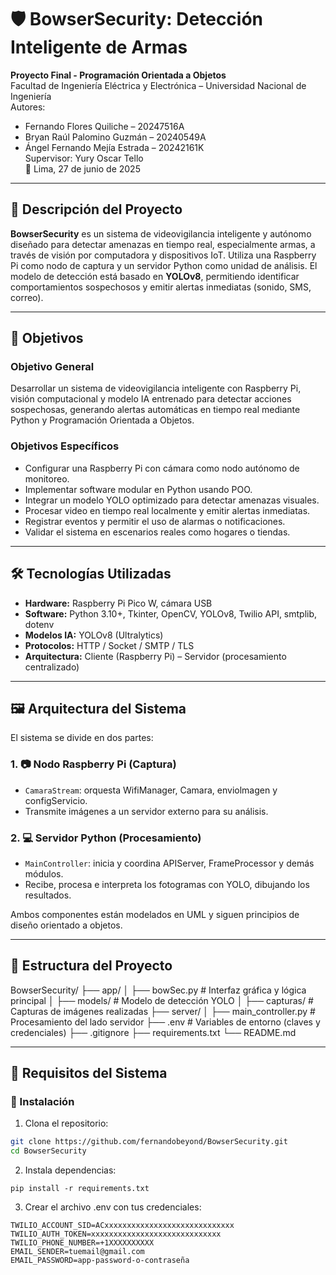# 🛡 BowserSecurity: Detección Inteligente de Armas

**Proyecto Final - Programación Orientada a Objetos**  
Facultad de Ingeniería Eléctrica y Electrónica – Universidad Nacional de Ingeniería  
Autores:  
- Fernando Flores Quiliche – 20247516A  
- Bryan Raúl Palomino Guzmán – 20240549A  
- Ángel Fernando Mejía Estrada – 20242161K  
Supervisor: Yury Oscar Tello  
📅 Lima, 27 de junio de 2025  

---

## 📌 Descripción del Proyecto

**BowserSecurity** es un sistema de videovigilancia inteligente y autónomo diseñado para detectar amenazas en tiempo real, especialmente armas, a través de visión por computadora y dispositivos IoT. Utiliza una Raspberry Pi como nodo de captura y un servidor Python como unidad de análisis. El modelo de detección está basado en **YOLOv8**, permitiendo identificar comportamientos sospechosos y emitir alertas inmediatas (sonido, SMS, correo).

---

## 🎯 Objetivos

### Objetivo General
Desarrollar un sistema de videovigilancia inteligente con Raspberry Pi, visión computacional y modelo IA entrenado para detectar acciones sospechosas, generando alertas automáticas en tiempo real mediante Python y Programación Orientada a Objetos.

### Objetivos Específicos
- Configurar una Raspberry Pi con cámara como nodo autónomo de monitoreo.
- Implementar software modular en Python usando POO.
- Integrar un modelo YOLO optimizado para detectar amenazas visuales.
- Procesar video en tiempo real localmente y emitir alertas inmediatas.
- Registrar eventos y permitir el uso de alarmas o notificaciones.
- Validar el sistema en escenarios reales como hogares o tiendas.

---

## 🛠️ Tecnologías Utilizadas

- **Hardware:** Raspberry Pi Pico W, cámara USB
- **Software:** Python 3.10+, Tkinter, OpenCV, YOLOv8, Twilio API, smtplib, dotenv
- **Modelos IA:** YOLOv8 (Ultralytics)
- **Protocolos:** HTTP / Socket / SMTP / TLS
- **Arquitectura:** Cliente (Raspberry Pi) – Servidor (procesamiento centralizado)

---

## 🖼️ Arquitectura del Sistema

El sistema se divide en dos partes:

### 1. 📷 Nodo Raspberry Pi (Captura)
- `CamaraStream`: orquesta WifiManager, Camara, enviolmagen y configServicio.
- Transmite imágenes a un servidor externo para su análisis.

### 2. 💻 Servidor Python (Procesamiento)
- `MainController`: inicia y coordina APIServer, FrameProcessor y demás módulos.
- Recibe, procesa e interpreta los fotogramas con YOLO, dibujando los resultados.

Ambos componentes están modelados en UML y siguen principios de diseño orientado a objetos.

---

## 📂 Estructura del Proyecto

BowserSecurity/
├── app/
│   ├── bowSec.py            # Interfaz gráfica y lógica principal
│   ├── models/              # Modelo de detección YOLO
│   ├── capturas/            # Capturas de imágenes realizadas
├── server/
│   ├── main_controller.py   # Procesamiento del lado servidor
├── .env                     # Variables de entorno (claves y credenciales)
├── .gitignore
├── requirements.txt
└── README.md

---

## 🧪 Requisitos del Sistema

### 🔧 Instalación

1. Clona el repositorio:
```bash
git clone https://github.com/fernandobeyond/BowserSecurity.git
cd BowserSecurity
```

2.	Instala dependencias:
```
pip install -r requirements.txt
```

3.	Crear el archivo .env con tus credenciales:
```
TWILIO_ACCOUNT_SID=ACxxxxxxxxxxxxxxxxxxxxxxxxxxxxx
TWILIO_AUTH_TOKEN=xxxxxxxxxxxxxxxxxxxxxxxxxxxxx
TWILIO_PHONE_NUMBER=+1XXXXXXXXXX
EMAIL_SENDER=tuemail@gmail.com
EMAIL_PASSWORD=app-password-o-contraseña
```